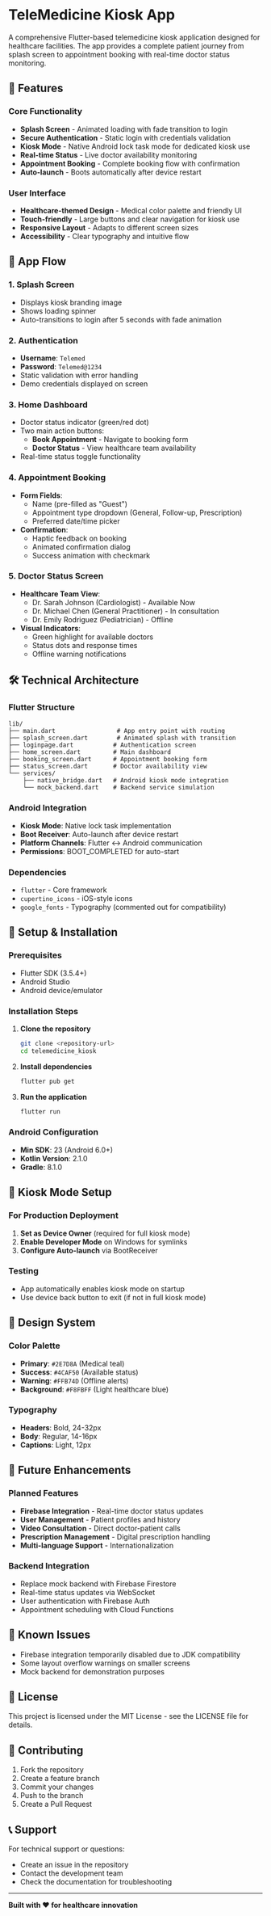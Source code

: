 # TeleMedicine Kiosk App

A comprehensive Flutter-based telemedicine kiosk application designed for healthcare facilities. The app provides a complete patient journey from splash screen to appointment booking with real-time doctor status monitoring.

## 🏥 Features

### Core Functionality
- **Splash Screen** - Animated loading with fade transition to login
- **Secure Authentication** - Static login with credentials validation
- **Kiosk Mode** - Native Android lock task mode for dedicated kiosk use
- **Real-time Status** - Live doctor availability monitoring
- **Appointment Booking** - Complete booking flow with confirmation
- **Auto-launch** - Boots automatically after device restart

### User Interface
- **Healthcare-themed Design** - Medical color palette and friendly UI
- **Touch-friendly** - Large buttons and clear navigation for kiosk use
- **Responsive Layout** - Adapts to different screen sizes
- **Accessibility** - Clear typography and intuitive flow

## 🚀 App Flow

### 1. Splash Screen
- Displays kiosk branding image
- Shows loading spinner
- Auto-transitions to login after 5 seconds with fade animation

### 2. Authentication
- **Username**: `Telemed`
- **Password**: `Telemed@1234`
- Static validation with error handling
- Demo credentials displayed on screen

### 3. Home Dashboard
- Doctor status indicator (green/red dot)
- Two main action buttons:
  - **Book Appointment** - Navigate to booking form
  - **Doctor Status** - View healthcare team availability
- Real-time status toggle functionality

### 4. Appointment Booking
- **Form Fields**:
  - Name (pre-filled as "Guest")
  - Appointment type dropdown (General, Follow-up, Prescription)
  - Preferred date/time picker
- **Confirmation**:
  - Haptic feedback on booking
  - Animated confirmation dialog
  - Success animation with checkmark

### 5. Doctor Status Screen
- **Healthcare Team View**:
  - Dr. Sarah Johnson (Cardiologist) - Available Now
  - Dr. Michael Chen (General Practitioner) - In consultation
  - Dr. Emily Rodriguez (Pediatrician) - Offline
- **Visual Indicators**:
  - Green highlight for available doctors
  - Status dots and response times
  - Offline warning notifications

## 🛠 Technical Architecture

### Flutter Structure
```
lib/
├── main.dart                 # App entry point with routing
├── splash_screen.dart        # Animated splash with transition
├── loginpage.dart           # Authentication screen
├── home_screen.dart         # Main dashboard
├── booking_screen.dart      # Appointment booking form
├── status_screen.dart       # Doctor availability view
└── services/
    ├── native_bridge.dart   # Android kiosk mode integration
    └── mock_backend.dart    # Backend service simulation
```

### Android Integration
- **Kiosk Mode**: Native lock task implementation
- **Boot Receiver**: Auto-launch after device restart
- **Platform Channels**: Flutter ↔ Android communication
- **Permissions**: BOOT_COMPLETED for auto-start

### Dependencies
- `flutter` - Core framework
- `cupertino_icons` - iOS-style icons
- `google_fonts` - Typography (commented out for compatibility)

## 🔧 Setup & Installation

### Prerequisites
- Flutter SDK (3.5.4+)
- Android Studio
- Android device/emulator

### Installation Steps
1. **Clone the repository**
   ```bash
   git clone <repository-url>
   cd telemedicine_kiosk
   ```

2. **Install dependencies**
   ```bash
   flutter pub get
   ```

3. **Run the application**
   ```bash
   flutter run
   ```

### Android Configuration
- **Min SDK**: 23 (Android 6.0+)
- **Kotlin Version**: 2.1.0
- **Gradle**: 8.1.0

## 📱 Kiosk Mode Setup

### For Production Deployment
1. **Set as Device Owner** (required for full kiosk mode)
2. **Enable Developer Mode** on Windows for symlinks
3. **Configure Auto-launch** via BootReceiver

### Testing
- App automatically enables kiosk mode on startup
- Use device back button to exit (if not in full kiosk mode)

## 🎨 Design System

### Color Palette
- **Primary**: `#2E7D8A` (Medical teal)
- **Success**: `#4CAF50` (Available status)
- **Warning**: `#FFB74D` (Offline alerts)
- **Background**: `#F8FBFF` (Light healthcare blue)

### Typography
- **Headers**: Bold, 24-32px
- **Body**: Regular, 14-16px
- **Captions**: Light, 12px

## 🔄 Future Enhancements

### Planned Features
- **Firebase Integration** - Real-time doctor status updates
- **User Management** - Patient profiles and history
- **Video Consultation** - Direct doctor-patient calls
- **Prescription Management** - Digital prescription handling
- **Multi-language Support** - Internationalization

### Backend Integration
- Replace mock backend with Firebase Firestore
- Real-time status updates via WebSocket
- User authentication with Firebase Auth
- Appointment scheduling with Cloud Functions

## 🐛 Known Issues

- Firebase integration temporarily disabled due to JDK compatibility
- Some layout overflow warnings on smaller screens
- Mock backend for demonstration purposes

## 📄 License

This project is licensed under the MIT License - see the LICENSE file for details.

## 🤝 Contributing

1. Fork the repository
2. Create a feature branch
3. Commit your changes
4. Push to the branch
5. Create a Pull Request

## 📞 Support

For technical support or questions:
- Create an issue in the repository
- Contact the development team
- Check the documentation for troubleshooting

---

**Built with ❤️ for healthcare innovation**